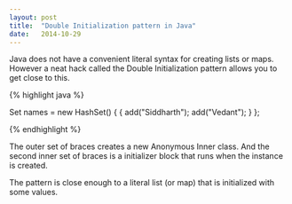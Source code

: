 ```yaml
---
layout: post
title:  "Double Initialization pattern in Java"
date:   2014-10-29
---
```


Java does not have a convenient literal syntax for creating lists or maps. However a neat hack called the Double Initialization pattern allows you to get close to this.

{% highlight java %}

Set<String> names = new HashSet<String>() { {
    add("Siddharth");
    add("Vedant");
} };

{% endhighlight %}

The outer set of braces creates a new Anonymous Inner class. And the second inner set of braces is a initializer block that runs when the instance is created.

The pattern is close enough to a literal list (or map) that is initialized with some values.
 